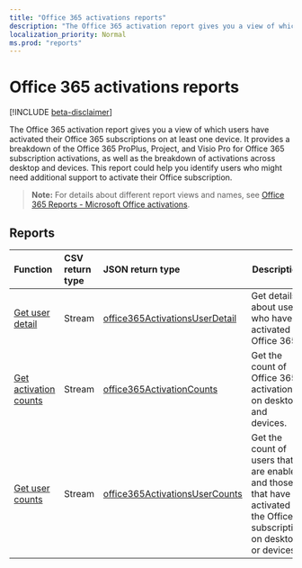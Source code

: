 ```yaml
---
title: "Office 365 activations reports"
description: "The Office 365 activation report gives you a view of which users have activated their Office 365 subscriptions on at least one device. It provides a breakdown of the Office 365 ProPlus, Project, and Visio Pro for Office 365 subscription activations, as well as the breakdown of activations across desktop and devices. This report could help you identify users who might need additional support to activate their Office subscription."
localization_priority: Normal
ms.prod: "reports"
---
```


# Office 365 activations reports

[!INCLUDE [beta-disclaimer](../../includes/beta-disclaimer.md)]

The Office 365 activation report gives you a view of which users have activated their Office 365 subscriptions on at least one device. It provides a breakdown of the Office 365 ProPlus, Project, and Visio Pro for Office 365 subscription activations, as well as the breakdown of activations across desktop and devices. This report could help you identify users who might need additional support to activate their Office subscription.

> **Note:** For details about different report views and names, see [Office 365 Reports - Microsoft Office activations](https://support.office.com/client/Office-activations-87c24ae2-82e0-4d1e-be01-c3bcc3f18c60).

## Reports
| Function                                 | CSV return type | JSON return type                         | Description                              |
| :--------------------------------------- | :-------------- | :--------------------------------------- | ---------------------------------------- |
| [Get user detail](../api/reportroot-getoffice365activationsuserdetail.md) | Stream          | [office365ActivationsUserDetail](../resources/office365activationsuserdetail.md) | Get details about users who have activated Office 365. |
| [Get activation counts](../api/reportroot-getoffice365activationcounts.md) | Stream          | [office365ActivationCounts](../resources/office365activationcounts.md) | Get the count of Office 365 activations on desktops and devices. |
| [Get user counts](../api/reportroot-getoffice365activationsusercounts.md) | Stream          | [office365ActivationsUserCounts](../resources/office365activationsusercounts.md) | Get the count of users that are enabled and those that have activated the Office subscription on desktop or devices. |
<!--
{
  "type": "#page.annotation",
  "suppressions": [
    "Error: /api-reference/beta/resources/office-365-activations-reports.md:\r\n      Exception processing links.\r\n    System.ArgumentException: Link Definition was null. Link text: !INCLUDE [beta-disclaimer](../../includes/beta-disclaimer.md)\r\n      at ApiDoctor.Validation.DocFile.get_LinkDestinations()\r\n      at ApiDoctor.Validation.DocSet.ValidateLinks(Boolean includeWarnings, String[] relativePathForFiles, IssueLogger issues, Boolean requireFilenameCaseMatch, Boolean printOrphanedFiles)"
  ]
}
-->
